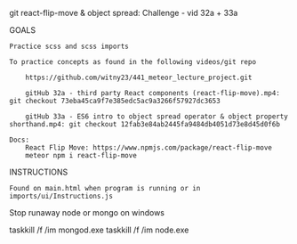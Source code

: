 
git react-flip-move & object spread: Challenge - vid 32a + 33a

GOALS

    Practice scss and scss imports
    
    To practice concepts as found in the following videos/git repo

        https://github.com/witny23/441_meteor_lecture_project.git

        gitHub 32a - third party React components (react-flip-move).mp4: git checkout 73eba45ca9f7e385edc5ac9a3266f57927dc3653

        gitHub 33a - ES6 intro to object spread operator & object property shorthand.mp4: git checkout 12fab3e84ab2445fa9484db4051d73e8d45d0f6b

    Docs: 
        React Flip Move: https://www.npmjs.com/package/react-flip-move
        meteor npm i react-flip-move
    
    


INSTRUCTIONS

    Found on main.html when program is running or in imports/ui/Instructions.js



Stop runaway node or mongo on windows

taskkill /f /im mongod.exe
taskkill /f /im node.exe